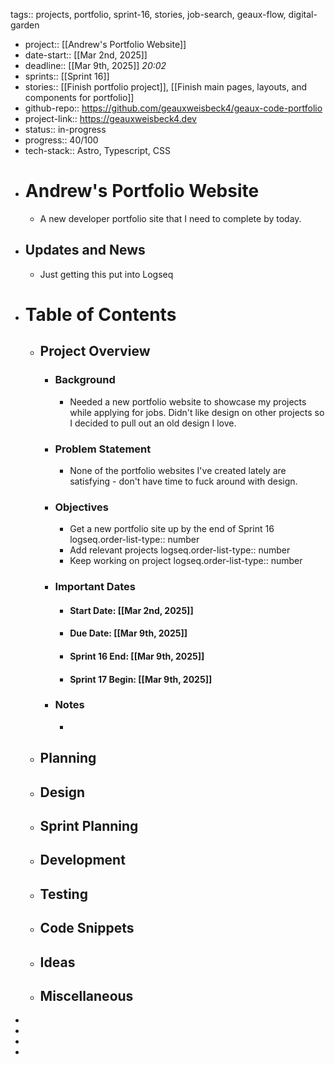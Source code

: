 tags:: projects, portfolio, sprint-16, stories, job-search, geaux-flow, digital-garden

- project:: [[Andrew's Portfolio Website]]
- date-start:: [[Mar 2nd, 2025]]
- deadline::  [[Mar 9th, 2025]] *20:02*
- sprints:: [[Sprint 16]]
- stories:: [[Finish portfolio project]], [[Finish main pages, layouts, and components for portfolio]]
- github-repo:: https://github.com/geauxweisbeck4/geaux-code-portfolio
- project-link:: https://geauxweisbeck4.dev
- status:: in-progress
- progress:: 40/100
- tech-stack:: Astro, Typescript, CSS
- # Andrew's Portfolio Website
	- A new developer portfolio site that I need to complete by today.
- ## Updates and News
	- Just getting this put into Logseq
- # Table of Contents
	- ## Project Overview
		- ### Background
			- Needed a new portfolio website to showcase my projects while applying for jobs. Didn't like design on other projects so I decided to pull out an old design I love.
		- ### Problem Statement
			- None of the portfolio websites I've created lately are satisfying - don't have time to fuck around with design.
		- ### Objectives
			- Get a new portfolio site up by the end of Sprint 16
			  logseq.order-list-type:: number
			- Add relevant projects
			  logseq.order-list-type:: number
			- Keep working on project
			  logseq.order-list-type:: number
		- ### Important Dates
			- #### Start Date: [[Mar 2nd, 2025]]
			- #### Due Date: [[Mar 9th, 2025]]
			- #### Sprint 16 End: [[Mar 9th, 2025]]
			- #### Sprint 17 Begin: [[Mar 9th, 2025]]
		- ### Notes
			-
	- ## Planning
	- ## Design
	- ## Sprint Planning
	- ## Development
	- ## Testing
	- ## Code Snippets
	- ## Ideas
	- ## Miscellaneous
-
-
-
-